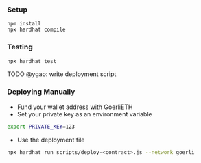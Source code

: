 ### Setup
```
npm install
npx hardhat compile
```

### Testing
```zsh
npx hardhat test
```

TODO @ygao: write deployment script
### Deploying Manually
- Fund your wallet address with GoerliETH
- Set your private key as an environment variable
```zsh
export PRIVATE_KEY=123
```
- Use the deployment file
```zsh
npx hardhat run scripts/deploy-<contract>.js --network goerli
```